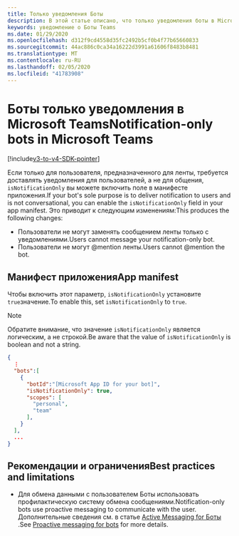 ```yaml
---
title: Только уведомления Боты
description: В этой статье описано, что только уведомления боты в Microsoft Teams.
keywords: уведомление о Боты Teams
ms.date: 01/29/2020
ms.openlocfilehash: d312f9cd4558d35fc2492b5cf0b4f77b65660833
ms.sourcegitcommit: 44ac886c0ca34a16222d3991a61606f8483b8481
ms.translationtype: MT
ms.contentlocale: ru-RU
ms.lasthandoff: 02/05/2020
ms.locfileid: "41783908"
---
```

# <a name="notification-only-bots-in-microsoft-teams"></a><span data-ttu-id="86bb9-104">Боты только уведомления в Microsoft Teams</span><span class="sxs-lookup"><span data-stu-id="86bb9-104">Notification-only bots in Microsoft Teams</span></span>

[!include[v3-to-v4-SDK-pointer](~/includes/v3-to-v4-pointer-bots.md)]

<span data-ttu-id="86bb9-105">Если только для пользователя, предназначенного для ленты, требуется доставлять уведомления для пользователей, а не для общения, `isNotificationOnly` вы можете включить поле в манифесте приложения.</span><span class="sxs-lookup"><span data-stu-id="86bb9-105">If your bot's sole purpose is to deliver notification to users and is not conversational, you can enable the `isNotificationOnly` field in your app manifest.</span></span> <span data-ttu-id="86bb9-106">Это приводит к следующим изменениям:</span><span class="sxs-lookup"><span data-stu-id="86bb9-106">This produces the following changes:</span></span>

* <span data-ttu-id="86bb9-107">Пользователи не могут заменять сообщением ленты только с уведомлениями.</span><span class="sxs-lookup"><span data-stu-id="86bb9-107">Users cannot message your notification-only bot.</span></span>
* <span data-ttu-id="86bb9-108">Пользователи не могут @mention ленты.</span><span class="sxs-lookup"><span data-stu-id="86bb9-108">Users cannot @mention the bot.</span></span>

## <a name="app-manifest"></a><span data-ttu-id="86bb9-109">Манифест приложения</span><span class="sxs-lookup"><span data-stu-id="86bb9-109">App manifest</span></span>

<span data-ttu-id="86bb9-110">Чтобы включить этот параметр, `isNotificationOnly` установите `true`значение.</span><span class="sxs-lookup"><span data-stu-id="86bb9-110">To enable this, set `isNotificationOnly` to `true`.</span></span>

> [!NOTE]
> <span data-ttu-id="86bb9-111">Обратите внимание, что значение `isNotificationOnly` является логическим, а не строкой.</span><span class="sxs-lookup"><span data-stu-id="86bb9-111">Be aware that the value of `isNotificationOnly` is boolean and not a string.</span></span>

```json
{
  ⋮
  "bots":[
    {
      "botId":"[Microsoft App ID for your bot]",
      "isNotificationOnly": true,
      "scopes": [
        "personal",
        "team"
      ],
    }
  ],
  ...
}
```

## <a name="best-practices-and-limitations"></a><span data-ttu-id="86bb9-112">Рекомендации и ограничения</span><span class="sxs-lookup"><span data-stu-id="86bb9-112">Best practices and limitations</span></span>

* <span data-ttu-id="86bb9-113">Для обмена данными с пользователем Боты использовать профилактическую систему обмена сообщениями.</span><span class="sxs-lookup"><span data-stu-id="86bb9-113">Notification-only bots use proactive messaging to communicate with the user.</span></span> <span data-ttu-id="86bb9-114">Дополнительные сведения см. в статье [Active Messaging for Боты](~/resources/bot-v3/bot-conversations/bots-conv-proactive.md) .</span><span class="sxs-lookup"><span data-stu-id="86bb9-114">See [Proactive messaging for bots](~/resources/bot-v3/bot-conversations/bots-conv-proactive.md) for more details.</span></span>
